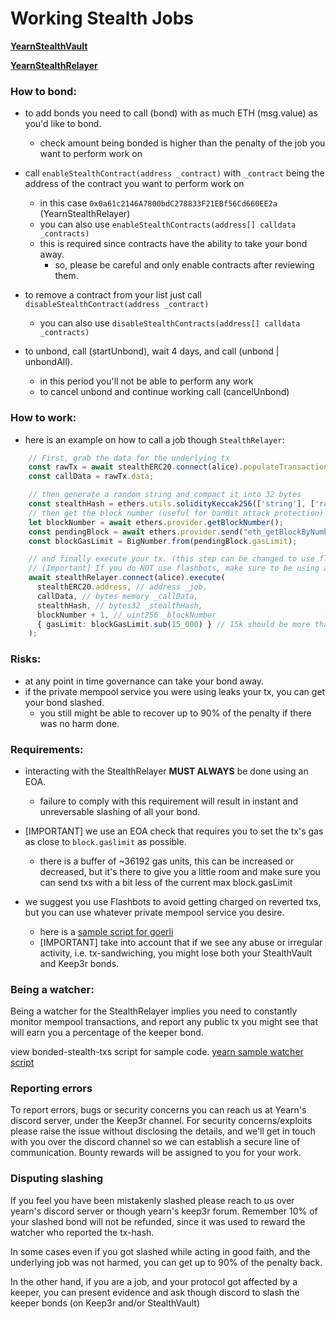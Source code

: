 # Working Stealth Jobs

**[YearnStealthVault](https://etherscan.io/address/0xC454F4E1DDB39c8De9663287D52b0E4Feb4cA45E#code)**

**[YearnStealthRelayer](https://etherscan.io/address/0x0a61c2146A7800bdC278833F21EBf56Cd660EE2a#code)**



### How to bond:

- to add bonds you need to call (bond) with as much ETH (msg.value) as you'd like to bond.
    - check amount being bonded is higher than the penalty of the job you want to perform work on

- call `enableStealthContract(address _contract)` with `_contract` being the address of the contract you want to perform work on
    - in this case `0x0a61c2146A7800bdC278833F21EBf56Cd660EE2a` (YearnStealthRelayer)
    - you can also use `enableStealthContracts(address[] calldata _contracts)`
    - this is required since contracts have the ability to take your bond away.
        - so, please be careful and only enable contracts after reviewing them.

- to remove a contract from your list just call `disableStealthContract(address _contract)`
    - you can also use `disableStealthContracts(address[] calldata _contracts)`

- to unbond, call (startUnbond), wait 4 days, and call (unbond | unbondAll).
    - in this period you'll not be able to perform any work
    - to cancel unbond and continue working call (cancelUnbond)

### How to work:

- here is an example on how to call a job though `StealthRelayer`:
```ts
    // First, grab the data for the underlying tx
    const rawTx = await stealthERC20.connect(alice).populateTransaction.stealthMint(alice.address, mintAmount);
    const callData = rawTx.data;

    // then generate a random string and compact it into 32 bytes
    const stealthHash = ethers.utils.solidityKeccak256(['string'], ['random-secret-hash']);
    // then get the block number (useful for bandit attack protection)
    let blockNumber = await ethers.provider.getBlockNumber();
    const pendingBlock = await ethers.provider.send("eth_getBlockByNumber", ["latest", false])
    const blockGasLimit = BigNumber.from(pendingBlock.gasLimit);

    // and finally execute your tx. (this step can be changed to use flashbots, see guide below)
    // [Important] If you do NOT use flashbots, make sure to be using a private-mempool, such as Taichi, or you'll lose your bond.
    await stealthRelayer.connect(alice).execute(
      stealthERC20.address, // address _job,
      callData, // bytes memory _callData,
      stealthHash, // bytes32 _stealthHash,
      blockNumber + 1, // uint256 _blockNumber
      { gasLimit: blockGasLimit.sub(15_000) } // 15k should be more than enough to cover for block's gasLimit reduction
    );
```

### Risks:

- at any point in time governance can take your bond away.
- if the private mempool service you were using leaks your tx, you can get your bond slashed.
    - you still might be able to recover up to 90% of the penalty if there was no harm done.


### Requirements:

- interacting with the StealthRelayer **MUST ALWAYS** be done using an EOA.
    - failure to comply with this requirement will result in instant and unreversable slashing of all your bond.
- [IMPORTANT] we use an EOA check that requires you to set the tx's gas as close to `block.gaslimit` as possible.
    - there is a buffer of ~36192 gas units, this can be increased or decreased, but it's there to give you a little room and make sure you can send txs with a bit less of the current max block.gasLimit

- we suggest you use Flashbots to avoid getting charged on reverted txs, but you can use whatever private mempool service you desire.
    - here is a [sample script for goerli](https://github.com/lbertenasco/bonded-stealth-tx/blob/main/scripts/flashbots/02-goerli-send-tx.ts)
    - [IMPORTANT] take into account that if we see any abuse or irregular activity, i.e. tx-sandwiching, you might lose both your StealthVault and Keep3r bonds.

### Being a watcher:

Being a watcher for the StealthRelayer implies you need to constantly monitor mempool transactions, and report any public tx you might see that will earn you a percentage of the keeper bond.

view bonded-stealth-txs script for sample code. [yearn sample watcher script](https://github.com/lbertenasco/bonded-stealth-tx/blob/main/scripts/watcher/yearn.ts)


### Reporting errors

To report errors, bugs or security concerns you can reach us at Yearn's discord server, under the Keep3r channel.
For security concerns/exploits please raise the issue without disclosing the details, and we'll get in touch with you over the discord channel so we can establish a secure line of communication. Bounty rewards will be assigned to you for your work.

### Disputing slashing

If you feel you have been mistakenly slashed please reach to us over yearn's discord server or though yearn's keep3r forum.
Remember 10% of your slashed bond will not be refunded, since it was used to reward the watcher who reported the tx-hash.

In some cases even if you got slashed while acting in good faith, and the underlying job was not harmed, you can get up to 90% of the penalty back.

In the other hand, if you are a job, and your protocol got affected by a keeper, you can present evidence and ask though discord to slash the keeper bonds (on Keep3r and/or StealthVault)
